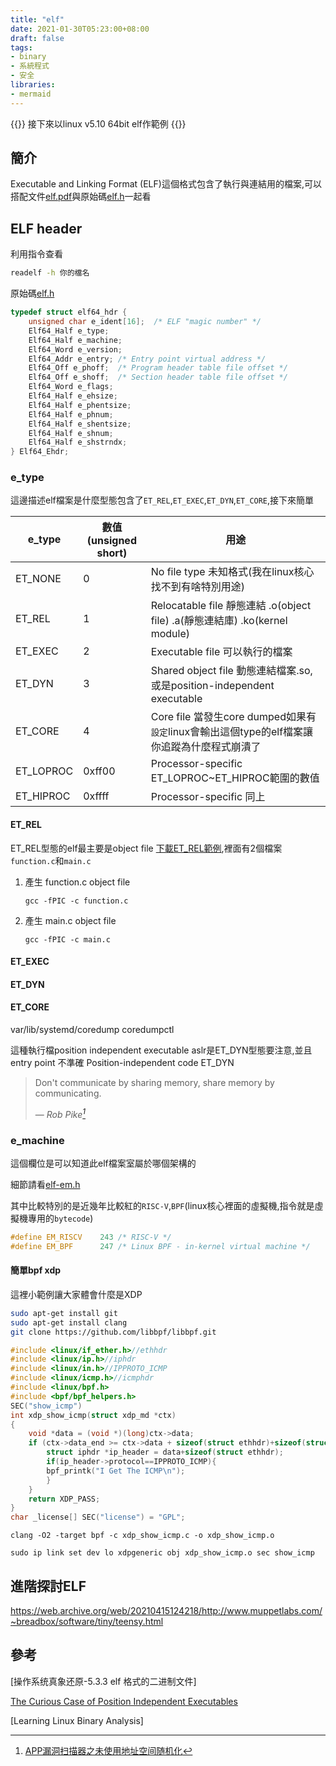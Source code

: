 ```yaml
---
title: "elf"
date: 2021-01-30T05:23:00+08:00
draft: false
tags:
- binary
- 系統程式
- 安全
libraries:
- mermaid
---
```


{{<notice warning>}}
接下來以linux v5.10 64bit elf作範例 
{{</notice>}}

## 簡介

Executable and Linking Format (ELF)這個格式包含了執行與連結用的檔案,可以搭配文件[elf.pdf](https://refspecs.linuxfoundation.org/elf/elf.pdf)與原始碼[elf.h](https://git.kernel.org/pub/scm/linux/kernel/git/torvalds/linux.git/tree/include/uapi/linux/elf.h?h=v5.10)一起看
## ELF header

利用指令查看
```bash
readelf -h 你的檔名
```
原始碼[elf.h](https://git.kernel.org/pub/scm/linux/kernel/git/torvalds/linux.git/tree/include/uapi/linux/elf.h?h=v5.10)

```c
typedef struct elf64_hdr {
	unsigned char e_ident[16];	/* ELF "magic number" */
	Elf64_Half e_type;
	Elf64_Half e_machine;
	Elf64_Word e_version;
	Elf64_Addr e_entry;	/* Entry point virtual address */
	Elf64_Off e_phoff;	/* Program header table file offset */
	Elf64_Off e_shoff;	/* Section header table file offset */
	Elf64_Word e_flags;
	Elf64_Half e_ehsize;
	Elf64_Half e_phentsize;
	Elf64_Half e_phnum;
	Elf64_Half e_shentsize;
	Elf64_Half e_shnum;
	Elf64_Half e_shstrndx;
} Elf64_Ehdr;
```

### e_type

這邊描述elf檔案是什麼型態包含了`ET_REL`,`ET_EXEC`,`ET_DYN`,`ET_CORE`,接下來簡單

| e_type    | 數值(unsigned short) | 用途                                                                                        |
| --------- | -------------------- | ------------------------------------------------------------------------------------------- |
| ET_NONE   | 0                    | No file type 未知格式(我在linux核心找不到有啥特別用途)                                       |
| ET_REL    | 1                    | Relocatable file 靜態連結  .o(object file) .a(靜態連結庫) .ko(kernel module)                                                            |
| ET_EXEC   | 2                    | Executable file 可以執行的檔案                                                              |
| ET_DYN    | 3                    | Shared object file 動態連結檔案.so,或是position-independent executable                                                     |
| ET_CORE   | 4                    | Core file 當發生core dumped如果有`設定`linux會輸出這個type的elf檔案讓你追蹤為什麼程式崩潰了 |
| ET_LOPROC | 0xff00               | Processor-specific ET_LOPROC~ET_HIPROC範圍的數值                                            |
| ET_HIPROC | 0xffff               | Processor-specific 同上                                                                     |

 


#### ET_REL

ET_REL型態的elf最主要是object file
[下載ET_REL範例](../ET_REL_lab.zip),裡面有2個檔案`function.c`和`main.c`

1.  產生 function.c object file
	```
	gcc -fPIC -c function.c
	```
2.  產生 main.c object file
	```
	gcc -fPIC -c main.c
	```

 
  
#### ET_EXEC
#### ET_DYN

#### ET_CORE
var/lib/systemd/coredump
coredumpctl

這種執行檔position independent executable aslr是ET_DYN型態要注意,並且entry point 不準確
Position-independent code
ET_DYN

> Don't communicate by sharing memory, share memory by communicating.</p>
> — <cite>Rob Pike[^app]</cite>


### e_machine

這個欄位是可以知道此elf檔案室屬於哪個架構的

細節請看[elf-em.h](https://git.kernel.org/pub/scm/linux/kernel/git/torvalds/linux.git/tree/include/uapi/linux/elf-em.h?h=v5.10)

其中比較特別的是近幾年比較紅的`RISC-V`,`BPF`(linux核心裡面的虛擬機,指令就是虛擬機專用的`bytecode`)
```c
#define EM_RISCV	243	/* RISC-V */
#define EM_BPF		247	/* Linux BPF - in-kernel virtual machine */
```
#### 簡單bpf xdp

這裡小範例讓大家體會什麼是XDP

```bash
sudo apt-get install git
sudo apt-get install clang
git clone https://github.com/libbpf/libbpf.git
```

```c:xdp_show_icmp.c
#include <linux/if_ether.h>//ethhdr
#include <linux/ip.h>//iphdr
#include <linux/in.h>//IPPROTO_ICMP
#include <linux/icmp.h>//icmphdr
#include <linux/bpf.h>
#include <bpf/bpf_helpers.h>
SEC("show_icmp")
int xdp_show_icmp(struct xdp_md *ctx)
{
    void *data = (void *)(long)ctx->data;
	if (ctx->data_end >= ctx->data + sizeof(struct ethhdr)+sizeof(struct iphdr)+sizeof(struct icmphdr)){
		struct iphdr *ip_header = data+sizeof(struct ethhdr);
		if(ip_header->protocol==IPPROTO_ICMP){
		bpf_printk("I Get The ICMP\n");
		}
	} 
    return XDP_PASS;
}
char _license[] SEC("license") = "GPL";
```


```
clang -O2 -target bpf -c xdp_show_icmp.c -o xdp_show_icmp.o
```

```
sudo ip link set dev lo xdpgeneric obj xdp_show_icmp.o sec show_icmp
```




## 進階探討ELF
https://web.archive.org/web/20210415124218/http://www.muppetlabs.com/~breadbox/software/tiny/teensy.html


## 參考

 
[操作系统真象还原-5.3.3 elf 格式的二进制文件]  

[The Curious Case of Position Independent Executables](https://web.archive.org/web/20171120151138/https://eklitzke.org/position-independent-executables)


[^app]:[APP漏洞扫描器之未使用地址空间随机化](https://web.archive.org/web/20201130173004/https://developer.aliyun.com/article/65363)

[Learning Linux Binary Analysis]
 